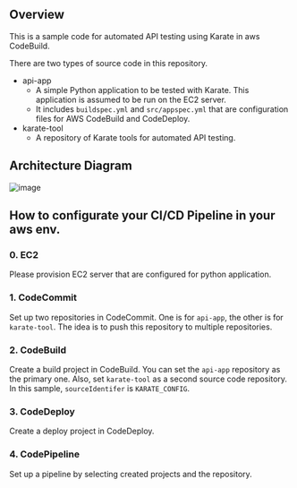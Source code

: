 ## Overview

This is a sample code for automated API testing using Karate in aws CodeBuild.

There are two types of source code in this repository.

 - api-app
    - A simple Python application to be tested with Karate. This application is assumed to be run on the EC2 server.
    - It includes `buildspec.yml` and `src/appspec.yml` that are configuration files for AWS CodeBuild and CodeDeploy.
 - karate-tool
    - A repository of Karate tools for automated API testing.

## Architecture Diagram

![image](https://user-images.githubusercontent.com/40108006/146018196-afe963cc-2f2f-46f1-b5d3-e244dd00e830.png)

## How to configurate your CI/CD Pipeline in your aws env.

### 0. EC2

Please provision EC2 server that are configured for python application.

### 1. CodeCommit

Set up two repositories in CodeCommit. One is for `api-app`, the other is for `karate-tool`. The idea is to push this repository to multiple repositories.

### 2. CodeBuild

Create a build project in CodeBuild. You can set the `api-app` repository as the primary one. Also, set `karate-tool` as a second source code repository. In this sample, `sourceIdentifer` is `KARATE_CONFIG`.

### 3. CodeDeploy

Create a deploy project in CodeDeploy.

### 4. CodePipeline

Set up a pipeline by selecting created projects and the repository.
